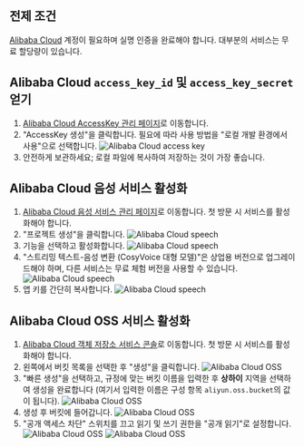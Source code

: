 ## 전제 조건
[Alibaba Cloud](https://www.aliyun.com) 계정이 필요하며 실명 인증을 완료해야 합니다. 대부분의 서비스는 무료 할당량이 있습니다.

## Alibaba Cloud `access_key_id` 및 `access_key_secret` 얻기
1. [Alibaba Cloud AccessKey 관리 페이지](https://ram.console.aliyun.com/profile/access-keys)로 이동합니다.
2. "AccessKey 생성"을 클릭합니다. 필요에 따라 사용 방법을 "로컬 개발 환경에서 사용"으로 선택합니다.
![Alibaba Cloud access key](/docs/images/aliyun_accesskey_1.png)
3. 안전하게 보관하세요; 로컬 파일에 복사하여 저장하는 것이 가장 좋습니다.

## Alibaba Cloud 음성 서비스 활성화
1. [Alibaba Cloud 음성 서비스 관리 페이지](https://nls-portal.console.aliyun.com/applist)로 이동합니다. 첫 방문 시 서비스를 활성화해야 합니다.
2. "프로젝트 생성"을 클릭합니다.
![Alibaba Cloud speech](/docs/images/aliyun_speech_1.png)
3. 기능을 선택하고 활성화합니다.
![Alibaba Cloud speech](/docs/images/aliyun_speech_2.png)
4. "스트리밍 텍스트-음성 변환 (CosyVoice 대형 모델)"은 상업용 버전으로 업그레이드해야 하며, 다른 서비스는 무료 체험 버전을 사용할 수 있습니다.
![Alibaba Cloud speech](/docs/images/aliyun_speech_3.png)
5. 앱 키를 간단히 복사합니다.
![Alibaba Cloud speech](/docs/images/aliyun_speech_4.png)

## Alibaba Cloud OSS 서비스 활성화
1. [Alibaba Cloud 객체 저장소 서비스 콘솔](https://oss.console.aliyun.com/overview)로 이동합니다. 첫 방문 시 서비스를 활성화해야 합니다.
2. 왼쪽에서 버킷 목록을 선택한 후 "생성"을 클릭합니다.
![Alibaba Cloud OSS](/docs/images/aliyun_oss_1.png)
3. "빠른 생성"을 선택하고, 규정에 맞는 버킷 이름을 입력한 후 **상하이** 지역을 선택하여 생성을 완료합니다 (여기서 입력한 이름은 구성 항목 `aliyun.oss.bucket`의 값이 됩니다).
![Alibaba Cloud OSS](/docs/images/aliyun_oss_2.png)
4. 생성 후 버킷에 들어갑니다.
![Alibaba Cloud OSS](/docs/images/aliyun_oss_3.png)
5. "공개 액세스 차단" 스위치를 끄고 읽기 및 쓰기 권한을 "공개 읽기"로 설정합니다.
![Alibaba Cloud OSS](/docs/images/aliyun_oss_4.png)
![Alibaba Cloud OSS](/docs/images/aliyun_oss_5.png)